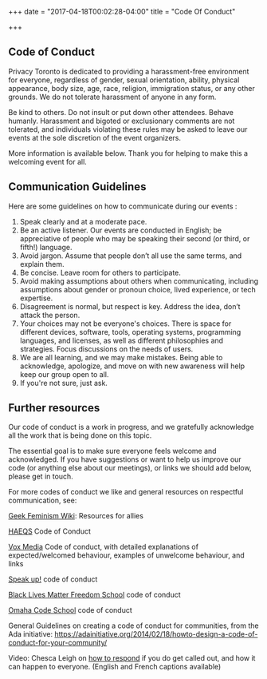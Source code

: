 +++
date = "2017-04-18T00:02:28-04:00"
title = "Code Of Conduct"

+++

## Code of Conduct


Privacy Toronto is dedicated to providing a harassment-free environment for everyone, regardless of gender, sexual orientation, ability, physical appearance, body size, age, race, religion, immigration status, or any other grounds. We do not tolerate harassment of anyone in any form.

Be kind to others. Do not insult or put down other attendees. Behave humanly. Harassment and bigoted or exclusionary comments are not tolerated, and individuals violating these rules may be asked to leave our events at the sole discretion of the event organizers.

More information is available below. Thank you for helping to make this a welcoming event for all.

## Communication Guidelines

Here are some guidelines on how to communicate during our events :

1. Speak clearly and at a moderate pace.
2. Be an active listener. Our events are conducted in English; be appreciative of people who may be speaking their second (or third, or fifth!) language.
3. Avoid jargon. Assume that people don’t all use the same terms, and explain them.
4. Be concise. Leave room for others to participate.     
5. Avoid making assumptions about others when communicating, including assumptions about gender or pronoun choice, lived experience, or tech expertise.
6. Disagreement is normal, but respect is key. Address the idea, don’t attack the person.
7. Your choices may not be everyone's choices. There is space for different devices, software, tools, operating systems, programming languages, and licenses, as well as different philosophies and strategies. Focus discussions on the needs of users.
8. We are all learning, and we may make mistakes. Being able to acknowledge, apologize, and move on with new awareness will help keep our group open to all.
9. If you're not sure, just ask.    

## Further resources

Our code of conduct is a work in progress, and we gratefully acknowledge all the work that is being done on this topic.

The essential goal is to make sure everyone feels welcome and acknowledged. If you have suggestions or want to help us improve our code (or anything else about our meetings), or links we should add below, please get in touch.  

For more codes of conduct we like and general resources on respectful communication, see:

[Geek Feminism Wiki](http://geekfeminism.wikia.com/wiki/Resources_for_allies "Geek Feminism: Ally resources"): Resources for allies

[HAEQS](https://haeqs.xyz/code-of-conduct/ "HAEQS Code of Conduct") Code of Conduct  

[Vox Media](http://code-of-conduct.voxmedia.com/ "Vox Media Code of Conduct") Code of conduct, with detailed explanations of expected/welcomed behaviour, examples of unwelcome behaviour, and links

[Speak up!](https://web.archive.org/web/20141109123859/http://speakup.io/coc.html "Speak Up! Code of Conduct") code of conduct

[Black Lives Matter Freedom School](http://freedomschool.ca/code/ "BLM Freedom School Code") code of conduct

[Omaha Code School](https://github.com/omahacodeschool/code_of_conduct "Omaha Code School Code of Conduct") code of conduct

General Guidelines on creating a code of conduct for communities, from the Ada initiative:
<https://adainitiative.org/2014/02/18/howto-design-a-code-of-conduct-for-your-community/>

Video: Chesca Leigh on [how to respond](https://youtu.be/C8xJXKYL8pU "Chesca Leigh on Getting Called out") if you do get called out, and how it can happen to everyone. (English and French captions available)
